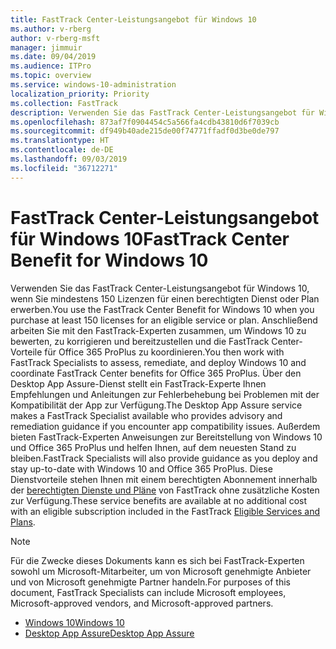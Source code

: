 ```yaml
---
title: FastTrack Center-Leistungsangebot für Windows 10
ms.author: v-rberg
author: v-rberg-msft
manager: jimmuir
ms.date: 09/04/2019
ms.audience: ITPro
ms.topic: overview
ms.service: windows-10-administration
localization_priority: Priority
ms.collection: FastTrack
description: Verwenden Sie das FastTrack Center-Leistungsangebot für Windows 10, wenn Sie *mindestens* 150 Lizenzen für einen berechtigten Dienst oder Plan erwerben.
ms.openlocfilehash: 873af7f0904454c5a566fa4cdb43810d6f7039cb
ms.sourcegitcommit: df949b40ade215de00f74771ffadf0d3be0de797
ms.translationtype: HT
ms.contentlocale: de-DE
ms.lasthandoff: 09/03/2019
ms.locfileid: "36712271"
---
```

# <a name="fasttrack-center-benefit-for-windows-10"></a><span data-ttu-id="fe15e-103">FastTrack Center-Leistungsangebot für Windows 10</span><span class="sxs-lookup"><span data-stu-id="fe15e-103">FastTrack Center Benefit for Windows 10</span></span>

<span data-ttu-id="fe15e-104">Verwenden Sie das FastTrack Center-Leistungsangebot für Windows 10, wenn Sie mindestens 150 Lizenzen für einen berechtigten Dienst oder Plan erwerben.</span><span class="sxs-lookup"><span data-stu-id="fe15e-104">You use the FastTrack Center Benefit for Windows 10 when you purchase  at least  150 licenses for an eligible service or plan.</span></span> <span data-ttu-id="fe15e-105">Anschließend arbeiten Sie mit den FastTrack-Experten zusammen, um Windows 10 zu bewerten, zu korrigieren und bereitzustellen und die FastTrack Center-Vorteile für Office 365 ProPlus zu koordinieren.</span><span class="sxs-lookup"><span data-stu-id="fe15e-105">You then work with FastTrack Specialists to assess, remediate, and deploy Windows 10 and coordinate FastTrack Center benefits for Office 365 ProPlus.</span></span> <span data-ttu-id="fe15e-106">Über den Desktop App Assure-Dienst stellt ein FastTrack-Experte Ihnen Empfehlungen und Anleitungen zur Fehlerbehebung bei Problemen mit der Kompatibilität der App zur Verfügung.</span><span class="sxs-lookup"><span data-stu-id="fe15e-106">The Desktop App Assure service makes a FastTrack Specialist available who provides advisory and remediation guidance if you encounter app compatibility issues.</span></span>  <span data-ttu-id="fe15e-107">Außerdem bieten FastTrack-Experten Anweisungen zur Bereitstellung von Windows 10 und Office 365 ProPlus und helfen Ihnen, auf dem neuesten Stand zu bleiben.</span><span class="sxs-lookup"><span data-stu-id="fe15e-107">FastTrack Specialists will also provide guidance as you deploy and stay up-to-date with Windows 10 and Office 365 ProPlus.</span></span> <span data-ttu-id="fe15e-108">Diese Dienstvorteile stehen Ihnen mit einem berechtigten Abonnement innerhalb der [berechtigten Dienste und Pläne](M365-eligible-services-and-plans.md) von FastTrack ohne zusätzliche Kosten zur Verfügung.</span><span class="sxs-lookup"><span data-stu-id="fe15e-108">These service benefits are available at no additional cost with an eligible subscription included in the FastTrack [Eligible Services and Plans](M365-eligible-services-and-plans.md).</span></span>
  
> [!NOTE]
> <span data-ttu-id="fe15e-109">Für die Zwecke dieses Dokuments kann es sich bei FastTrack-Experten sowohl um Microsoft-Mitarbeiter, um von Microsoft genehmigte Anbieter und von Microsoft genehmigte Partner handeln.</span><span class="sxs-lookup"><span data-stu-id="fe15e-109">For purposes of this document, FastTrack Specialists can include Microsoft employees, Microsoft-approved vendors, and Microsoft-approved partners.</span></span> 
    
- [<span data-ttu-id="fe15e-110">Windows 10</span><span class="sxs-lookup"><span data-stu-id="fe15e-110">Windows 10</span></span>](Win-10-windows-10.md)
- [<span data-ttu-id="fe15e-111">Desktop App Assure</span><span class="sxs-lookup"><span data-stu-id="fe15e-111">Desktop App Assure</span></span>](Win-10-desktop-app-assure.md)
  

  

 